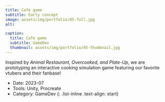 ```yaml
---
title: Cafe game
subtitle: Early concept
image: assets/img/portfolio/05-full.jpg
alt: 

caption:
  title: Cafe game
  subtitle: GameDev
  thumbnail: assets/img/portfolio/05-thumbnail.jpg
---
```

Inspired by *Animal Restaurant, Overcooked, and Plate-Up*, we are prototyping an interactive cooking simulation game featuring our favorite vtubers and their fanbase!


- Date: 2023-07
- Tools: Unity, Procreate
- Category: GameDev
{: .list-inline .text-align: start}
